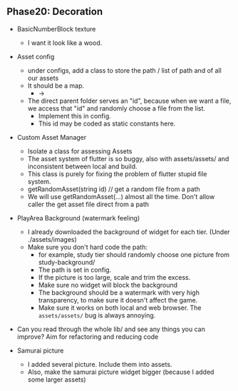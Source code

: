 ## Phase20: Decoration
- BasicNumberBlock texture
    - I want it look like a wood.

- Asset config
    - under configs, add a class to store the path / list of path and of all our assets
    - It should be a map. 
        - <direct parent folder> -> <list of files>
    - The direct parent folder serves an "id", because when we want a file, we access that "id" and randomly choose a file from the list.
        - Implement this in config.
        - This id may be coded as static constants here.

- Custom Asset Manager
    - Isolate a class for assessing Assets
    - The asset system of flutter is so buggy, also with assets/assets/ and inconsistent between local and build.
    - This class is purely for fixing the problem of flutter stupid file system.
    - getRandomAsset(string id) // get a random file from a path
    - We will use getRandomAsset(...) almost all the time. Don't allow caller the get asset file direct from a path

- PlayArea Background (watermark feeling)
    - I already downloaded the background of widget for each tier. (Under ./assets/images)
    - Make sure you don't hard code the path:
        - for example, study tier should randomly choose one picture from study-background/
        - The path is set in config.
        - If the picture is too large, scale and trim the excess.
        - Make sure no widget will block the background
        - The background should be a watermark with very high transparency, to make sure it doesn't affect the game.
        - Make sure it works on both local and web browser. The `assets/assets/` bug is always annoying.

-  Can you read through the whole lib/ and see any things you can improve? Aim for refactoring and reducing code

- Samurai picture
    - I added several picture. Include them into assets.
    - Also, make the samurai picture widget bigger (because I added some larger assets)